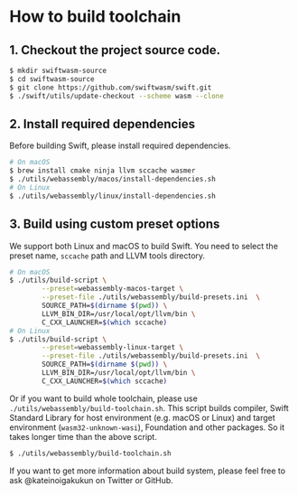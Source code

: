 # How to build toolchain

## 1. Checkout the project source code.

```sh
$ mkdir swiftwasm-source
$ cd swiftwasm-source
$ git clone https://github.com/swiftwasm/swift.git
$ ./swift/utils/update-checkout --scheme wasm --clone
```

## 2. Install required dependencies

Before building Swift, please install required dependencies.

```sh
# On macOS
$ brew install cmake ninja llvm sccache wasmer
$ ./utils/webassembly/macos/install-dependencies.sh
# On Linux
$ ./utils/webassembly/linux/install-dependencies.sh
```

## 3. Build using custom preset options

We support both Linux and macOS to build Swift. You need to select the preset name, `sccache` path and LLVM tools directory.


```sh
# On macOS
$ ./utils/build-script \
        --preset=webassembly-macos-target \
        --preset-file ./utils/webassembly/build-presets.ini  \
        SOURCE_PATH=$(dirname $(pwd)) \
        LLVM_BIN_DIR=/usr/local/opt/llvm/bin \
        C_CXX_LAUNCHER=$(which sccache)
# On Linux
$ ./utils/build-script \
        --preset=webassembly-linux-target \
        --preset-file ./utils/webassembly/build-presets.ini  \
        SOURCE_PATH=$(dirname $(pwd)) \
        LLVM_BIN_DIR=/usr/local/opt/llvm/bin \
        C_CXX_LAUNCHER=$(which sccache)
```

Or if you want to build whole toolchain, please use `./utils/webassembly/build-toolchain.sh`. This script builds compiler, Swift Standard Library for host environment (e.g. macOS or Linux) and target environment (`wasm32-unknown-wasi`), Foundation and other packages. So it takes longer time than the above script.

```bash
$ ./utils/webassembly/build-toolchain.sh
```

If you want to get more information about build system, please feel free to ask @kateinoigakukun on Twitter or GitHub.
